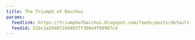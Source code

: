```yaml
---
title: The Triumph of Bacchus
params:
  feedlink: https://triumphofbacchus.blogspot.com/feeds/posts/default
  feedid: 51bc3a204072dd4037f386e9f00907cd
---
```

